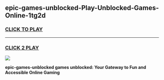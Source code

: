 
## epic-games-unblocked-Play-Unblocked-Games-Online-1tg2d
<h3>
<a href="https://premium76.site?title=epic-games-unblocked&ref=25A">CLICK TO PLAY</a></h3>
<hr>

<h3>
<a href="https://premium76.site?title=epic-games-unblocked&ref=25A">CLICK 2 PLAY</a>
  
</h3>

<a href="https://premium76.site?title=epic-games-unblocked&ref=25A"><img src="https://clearcache.store/games.png"></a>


**epic-games-unblocked games unblocked: Your Gateway to Fun and Accessible Online Gaming**
